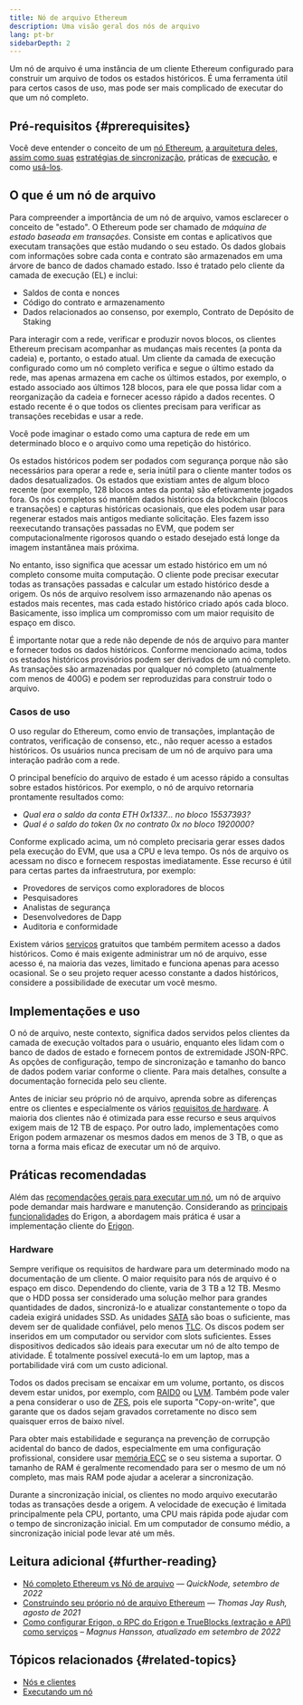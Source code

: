 ```yaml
---
title: Nó de arquivo Ethereum
description: Uma visão geral dos nós de arquivo
lang: pt-br
sidebarDepth: 2
---
```


Um nó de arquivo é uma instância de um cliente Ethereum configurado para construir um arquivo de todos os estados históricos. É uma ferramenta útil para certos casos de uso, mas pode ser mais complicado de executar do que um nó completo.

## Pré-requisitos \{#prerequisites}

Você deve entender o conceito de um [nó Ethereum](/developers/docs/nodes-and-clients/), [a arquitetura deles, assim como suas](/developers/docs/nodes-and-clients/node-architecture/) [estratégias de sincronização](/developers/docs/nodes-and-clients/#sync-modes), práticas de [execução](/developers/docs/nodes-and-clients/run-a-node/), e como [usá-los](/developers/docs/apis/json-rpc/).

## O que é um nó de arquivo

Para compreender a importância de um nó de arquivo, vamos esclarecer o conceito de "estado". O Ethereum pode ser chamado de _máquina de estado baseada em transações_. Consiste em contas e aplicativos que executam transações que estão mudando o seu estado. Os dados globais com informações sobre cada conta e contrato são armazenados em uma árvore de banco de dados chamado estado. Isso é tratado pelo cliente da camada de execução (EL) e inclui:

- Saldos de conta e nonces
- Código do contrato e armazenamento
- Dados relacionados ao consenso, por exemplo, Contrato de Depósito de Staking

Para interagir com a rede, verificar e produzir novos blocos, os clientes Ethereum precisam acompanhar as mudanças mais recentes (a ponta da cadeia) e, portanto, o estado atual. Um cliente da camada de execução configurado como um nó completo verifica e segue o último estado da rede, mas apenas armazena em cache os últimos estados, por exemplo, o estado associado aos últimos 128 blocos, para ele que possa lidar com a reorganização da cadeia e fornecer acesso rápido a dados recentes. O estado recente é o que todos os clientes precisam para verificar as transações recebidas e usar a rede.

Você pode imaginar o estado como uma captura de rede em um determinado bloco e o arquivo como uma repetição do histórico.

Os estados históricos podem ser podados com segurança porque não são necessários para operar a rede e, seria inútil para o cliente manter todos os dados desatualizados. Os estados que existiam antes de algum bloco recente (por exemplo, 128 blocos antes da ponta) são efetivamente jogados fora. Os nós completos só mantêm dados históricos da blockchain (blocos e transações) e capturas históricas ocasionais, que eles podem usar para regenerar estados mais antigos mediante solicitação. Eles fazem isso reexecutando transações passadas no EVM, que podem ser computacionalmente rigorosos quando o estado desejado está longe da imagem instantânea mais próxima.

No entanto, isso significa que acessar um estado histórico em um nó completo consome muita computação. O cliente pode precisar executar todas as transações passadas e calcular um estado histórico desde a origem. Os nós de arquivo resolvem isso armazenando não apenas os estados mais recentes, mas cada estado histórico criado após cada bloco. Basicamente, isso implica um compromisso com um maior requisito de espaço em disco.

É importante notar que a rede não depende de nós de arquivo para manter e fornecer todos os dados históricos. Conforme mencionado acima, todos os estados históricos provisórios podem ser derivados de um nó completo. As transações são armazenadas por qualquer nó completo (atualmente com menos de 400G) e podem ser reproduzidas para construir todo o arquivo.

### Casos de uso

O uso regular do Ethereum, como envio de transações, implantação de contratos, verificação de consenso, etc., não requer acesso a estados históricos. Os usuários nunca precisam de um nó de arquivo para uma interação padrão com a rede.

O principal benefício do arquivo de estado é um acesso rápido a consultas sobre estados históricos. Por exemplo, o nó de arquivo retornaria prontamente resultados como:

- _Qual era o saldo da conta ETH 0x1337... no bloco 15537393?_
- _Qual é o saldo do token 0x no contrato 0x no bloco 1920000?_

Conforme explicado acima, um nó completo precisaria gerar esses dados pela execução do EVM, que usa a CPU e leva tempo. Os nós de arquivo os acessam no disco e fornecem respostas imediatamente. Esse recurso é útil para certas partes da infraestrutura, por exemplo:

- Provedores de serviços como exploradores de blocos
- Pesquisadores
- Analistas de segurança
- Desenvolvedores de Dapp
- Auditoria e conformidade

Existem vários [serviços](/developers/docs/nodes-and-clients/nodes-as-a-service/) gratuitos que também permitem acesso a dados históricos. Como é mais exigente administrar um nó de arquivo, esse acesso é, na maioria das vezes, limitado e funciona apenas para acesso ocasional. Se o seu projeto requer acesso constante a dados históricos, considere a possibilidade de executar um você mesmo.

## Implementações e uso

O nó de arquivo, neste contexto, significa dados servidos pelos clientes da camada de execução voltados para o usuário, enquanto eles lidam com o banco de dados de estado e fornecem pontos de extremidade JSON-RPC. As opções de configuração, tempo de sincronização e tamanho do banco de dados podem variar conforme o cliente. Para mais detalhes, consulte a documentação fornecida pelo seu cliente.

Antes de iniciar seu próprio nó de arquivo, aprenda sobre as diferenças entre os clientes e especialmente os vários [requisitos de hardware](/developers/docs/nodes-and-clients/run-a-node/#requirements). A maioria dos clientes não é otimizada para esse recurso e seus arquivos exigem mais de 12 TB de espaço. Por outro lado, implementações como Erigon podem armazenar os mesmos dados em menos de 3 TB, o que as torna a forma mais eficaz de executar um nó de arquivo.

## Práticas recomendadas

Além das [recomendações gerais para executar um nó](/developers/docs/nodes-and-clients/run-a-node/), um nó de arquivo pode demandar mais hardware e manutenção. Considerando as [principais funcionalidades](https://github.com/ledgerwatch/erigon#key-features) do Erigon, a abordagem mais prática é usar a implementação cliente do [Erigon](/developers/docs/nodes-and-clients/#erigon).

### Hardware

Sempre verifique os requisitos de hardware para um determinado modo na documentação de um cliente. O maior requisito para nós de arquivo é o espaço em disco. Dependendo do cliente, varia de 3 TB a 12 TB. Mesmo que o HDD possa ser considerado uma solução melhor para grandes quantidades de dados, sincronizá-lo e atualizar constantemente o topo da cadeia exigirá unidades SSD. As unidades [SATA](https://www.cleverfiles.com/help/sata-hard-drive.html) são boas o suficiente, mas devem ser de qualidade confiável, pelo menos [TLC](https://blog.synology.com/tlc-vs-qlc-ssds-what-are-the-differences). Os discos podem ser inseridos em um computador ou servidor com slots suficientes. Esses dispositivos dedicados são ideais para executar um nó de alto tempo de atividade. É totalmente possível executá-lo em um laptop, mas a portabilidade virá com um custo adicional.

Todos os dados precisam se encaixar em um volume, portanto, os discos devem estar unidos, por exemplo, com [RAID0](https://en.wikipedia.org/wiki/Standard_RAID_levels#RAID_0) ou [LVM](https://web.mit.edu/rhel-doc/5/RHEL-5-manual/Deployment_Guide-en-US/ch-lvm.html). Também pode valer a pena considerar o uso de [ZFS](https://en.wikipedia.org/wiki/ZFS), pois ele suporta "Copy-on-write", que garante que os dados sejam gravados corretamente no disco sem quaisquer erros de baixo nível.

Para obter mais estabilidade e segurança na prevenção de corrupção acidental do banco de dados, especialmente em uma configuração profissional, considere usar [memória ECC](https://en.wikipedia.org/wiki/ECC_memory) se o seu sistema a suportar. O tamanho de RAM é geralmente recomendado para ser o mesmo de um nó completo, mas mais RAM pode ajudar a acelerar a sincronização.

Durante a sincronização inicial, os clientes no modo arquivo executarão todas as transações desde a origem. A velocidade de execução é limitada principalmente pela CPU, portanto, uma CPU mais rápida pode ajudar com o tempo de sincronização inicial. Em um computador de consumo médio, a sincronização inicial pode levar até um mês.

## Leitura adicional \{#further-reading}

- [Nó completo Ethereum vs Nó de arquivo](https://www.quicknode.com/guides/infrastructure/ethereum-full-node-vs-archive-node) — _QuickNode, setembro de 2022_
- [Construindo seu próprio nó de arquivo Ethereum](https://tjayrush.medium.com/building-your-own-ethereum-archive-node-72c014affc09) — _Thomas Jay Rush, agosto de 2021_
- [Como configurar Erigon, o RPC do Erigon e TrueBlocks (extração e API) como serviços](https://magnushansson.xyz/blog_posts/crypto_defi/2022-01-10-Erigon-Trueblocks) _– Magnus Hansson, atualizado em setembro de 2022_

## Tópicos relacionados \{#related-topics}

- [ Nós e clientes](/developers/docs/nodes-and-clients/)
- [Executando um nó](/developers/docs/nodes-and-clients/run-a-node/)
